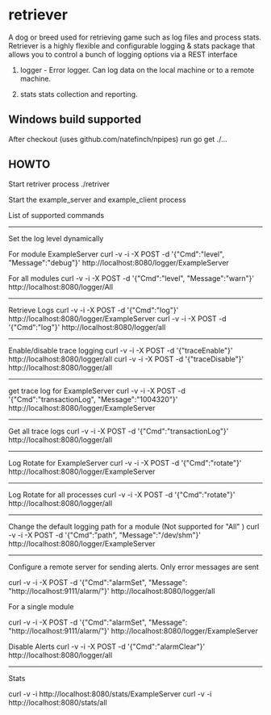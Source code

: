 retriever
=========

A dog or breed used for retrieving game such as log files and process stats. Retriever is a 
highly flexible and configurable logging & stats package that allows you to control a bunch 
of logging options via a REST interface

1. logger - Error logger. Can log data on the local machine or to a remote machine. 

2. stats  stats collection and reporting. 

Windows build supported
-----------------------

After checkout (uses github.com/natefinch/npipes) run
go get ./...

HOWTO
------

Start retriver process
./retriver

Start the example_server and example_client process

List of supported commands

------
Set the log level dynamically

For module ExampleServer
curl -v -i -X POST -d '{"Cmd":"level", "Message":"debug"}' http://localhost:8080/logger/ExampleServer

For all modules
curl -v -i -X POST -d '{"Cmd":"level", "Message":"warn"}' http://localhost:8080/logger/All

------
Retrieve Logs
curl -v -i -X POST -d '{"Cmd":"log"}' http://localhost:8080/logger/ExampleServer
curl -v -i -X POST -d '{"Cmd":"log"}' http://localhost:8080/logger/all

------
Enable/disable trace logging
curl -v -i -X POST -d '{"traceEnable"}' http://localhost:8080/logger/all 
curl -v -i -X POST -d '{"traceDisable"}' http://localhost:8080/logger/all

------
get trace log for ExampleServer 
curl -v -i -X POST -d '{"Cmd":"transactionLog", "Message":"1004320"}' http://localhost:8080/logger/ExampleServer

------
Get all  trace logs
curl -v -i -X POST -d '{"Cmd":"transactionLog"}' http://localhost:8080/logger/all

------
Log Rotate for ExampleServer
curl -v -i -X POST -d '{"Cmd":"rotate"}' http://localhost:8080/logger/ExampleServer

------
Log Rotate for all processes
curl -v -i -X POST -d '{"Cmd":"rotate"}' http://localhost:8080/logger/all

------
Change the default logging path for a module (Not supported for "All" )
curl -v -i -X POST -d '{"Cmd":"path", "Message":"/dev/shm"}' http://localhost:8080/logger/ExampleServer

------
Configure a remote server for sending alerts. Only error messages are sent

curl -v -i -X POST -d '{"Cmd":"alarmSet", "Message": "http://localhost:9111/alarm/"}' http://localhost:8080/logger/all

For a single module

curl -v -i -X POST -d '{"Cmd":"alarmSet", "Message": "http://localhost:9111/alarm/"}' http://localhost:8080/logger/ExampleServer

Disable Alerts
curl -v -i -X POST -d '{"Cmd":"alarmClear"}' http://localhost:8080/logger/all

------
Stats

curl -v -i http://localhost:8080/stats/ExampleServer
curl -v -i http://localhost:8080/stats/all

